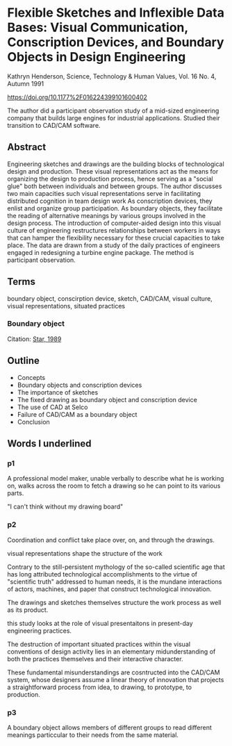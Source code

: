 # Flexible Sketches and Inflexible Data Bases: Visual Communication, Conscription Devices, and Boundary Objects in Design Engineering

Kathryn Henderson, Science, Technology & Human Values, Vol. 16 No. 4, Autumn 1991

<https://doi.org/10.1177%2F016224399101600402>


The author did a participant observation study of a mid-sized engineering company that builds large engines for industrial applications. Studied their transition to CAD/CAM software.


## Abstract

Engineering sketches and drawings are the building blocks of technological design and production. These visual representations act as the means for organizing the design to production process, hence serving as a "social glue" both between individuals and between groups. The author discusses two main capacities such visual representations serve in facilitating distributed cognition in team design work As conscription devices, they enlist and organize group participation. As boundary objects, they facilitate the reading of alternative meanings by various groups involved in the design process. The introduction of computer-aided design into this visual culture of engineering restructures relationships between workers in ways that can hamper the flexibility necessary for these crucial capacities to take place. The data are drawn from a study of the daily practices of engineers engaged in redesigning a turbine engine package. The method is participant observation.


## Terms

boundary object, conscirption device, sketch, CAD/CAM, visual culture, visual representations, situated practices

### Boundary object

Citation: [Star, 1989](https://www.sciencedirect.com/science/article/pii/B978155860092850006X)




## Outline

* Concepts
* Boundary objects and conscription devices
* The importance of sketches
* The fixed drawing as boundary object and conscription device
* The use of CAD at Selco
* Failure of CAD/CAM as a boundary object
* Conclusion


## Words I underlined


### p1

A professional model maker, unable verbally to describe what he is working on, walks across the room to fetch a drawing so he can point to its various parts.

"I can't think without my drawing board"

### p2

Coordination and conflict take place over, on, and through the drawings.

visual representations shape the structure of the work

Contrary to the still-persistent mythology of the so-called scientific age
that has long attributed technological accomplishments to the virtue of
"scientific truth" addressed to human needs, it is the mundane interactions
of actors, machines, and paper that construct technological innovation.


The drawings and sketches themselves structure the work process as well as its product.

this study looks at the role of visual presentaitons in present-day engineering practices.


The destruction of important situated practices within the visual conventions  of design activity lies in an elementary midunderstanding of both the practices themselves and their interactive character.

These fundamental misunderstandings are cosntructed into the CAD/CAM system, whose designers assume a linear theory of innovation that projects a straightforward process from idea, to drawing, to prototype, to production.


### p3 

A boundary object allows members of different groups to read different meanings particcular to their needs from the same material.

